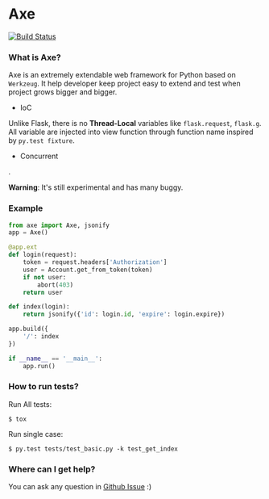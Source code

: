 Axe
========

[![Build Status](https://travis-ci.org/soasme/axe.svg?branch=master)](https://travis-ci.org/soasme/axe)

### What is Axe?

Axe is an extremely extendable web framework for Python based on `Werkzeug`. It help developer keep project easy to extend and test when project grows bigger and bigger.

* IoC

Unlike Flask, there is no **Thread-Local** variables like `flask.request`, `flask.g`.
All variable are injected into view function through function name inspired by `py.test fixture`.

* Concurrent

.

**Warning**: It's still experimental and has many buggy.

### Example

```python
from axe import Axe, jsonify
app = Axe()

@app.ext
def login(request):
    token = request.headers['Authorization']
    user = Account.get_from_token(token)
    if not user:
        abort(403)
    return user

def index(login):
    return jsonify({'id': login.id, 'expire': login.expire})

app.build({
    '/': index
})

if __name__ == '__main__':
    app.run()
```

### How to run tests?

Run All tests:

    $ tox

Run single case:

    $ py.test tests/test_basic.py -k test_get_index

### Where can I get help?

You can ask any question in [Github Issue](https://github.com/soasme/axe/issues)  :)
